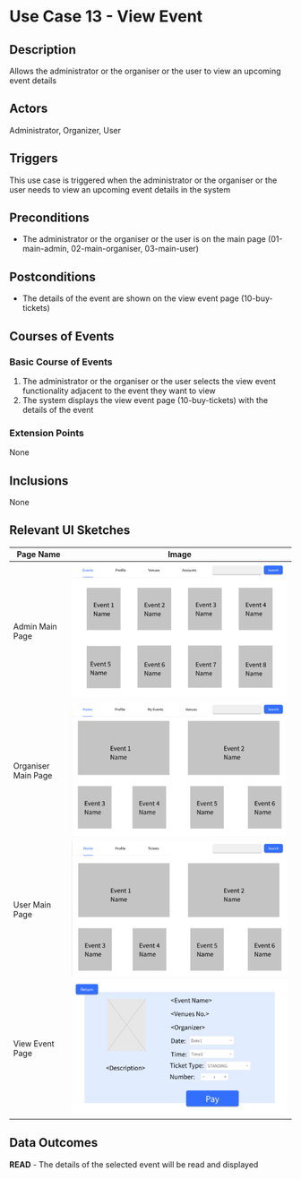 # Use Case 13 - View Event

## Description

Allows the administrator or the organiser or the user to view an upcoming event details

## Actors

Administrator, Organizer, User

## Triggers

This use case is triggered when the administrator or the organiser or the user needs to view an upcoming event details in the system

## Preconditions

- The administrator or the organiser or the user is on the main page (01-main-admin, 02-main-organiser, 03-main-user)

## Postconditions

- The details of the event are shown on the view event page (10-buy-tickets)

## Courses of Events

### Basic Course of Events

1. The administrator or the organiser or the user selects the view event functionality adjacent to the event they want to view
2. The system displays the view event page (10-buy-tickets) with the details of the event

### Extension Points

None

## Inclusions

None

## Relevant UI Sketches
| Page Name           | Image                                                     |
|---------------------|-----------------------------------------------------------|
| Admin Main Page     | ![Admin Main Page](UI/01-main-admin.png) |
| Organiser Main Page | ![Organiser Main Page](UI/02-main-organiser.png)           |
| User Main Page      | ![User Main Page](UI/03-main-user.png)                      |
| View Event Page    | ![View Event Page](UI/10-buy-tickets.png) |


## Data Outcomes
**READ** - The details of the selected event will be read and displayed


